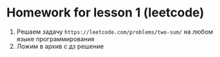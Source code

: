 # Homework for lesson 1 (leetcode)

1. Решаем задачу `https://leetcode.com/problems/two-sum/` на любом языке программирования
2. Ложим в архив с дз решение